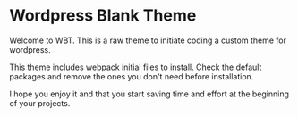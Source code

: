 # Wordpress Blank Theme
Welcome to WBT. This is a raw theme to initiate coding a custom theme for wordpress.

This theme includes webpack initial files to install. Check the default packages and remove the ones you don't need before installation.

I hope you enjoy it and that you start saving time and effort at the beginning of your projects.
